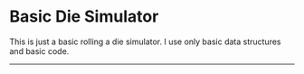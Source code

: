 # Basic Die Simulator

This is just a basic rolling a die simulator. I use only basic data structures and basic code. 

---
